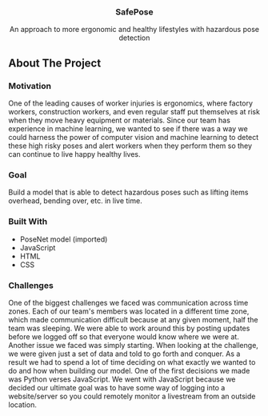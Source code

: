 <p align="center">
  <h3 align="center">SafePose</h3>

  <p align="center">
    An approach to more ergonomic and healthy lifestyles with hazardous pose detection
  </p>
</p>

<!-- ABOUT THE PROJECT -->
## About The Project

### Motivation
One of the leading causes of worker injuries is ergonomics, where factory workers, construction workers, and even regular staff put themselves at risk when they move heavy equipment or materials. Since our team has experience in machine learning, we wanted to see if there was a way we could harness the power of computer vision and machine learning to detect these high risky poses and alert workers when they perform them so they can continue to live happy healthy lives.

### Goal
Build a model that is able to detect hazardous poses such as lifting items overhead, bending over, etc. in live time.

### Built With
* PoseNet model (imported)
* JavaScript
* HTML
* CSS

### Challenges

One of the biggest challenges we faced was communication across time zones. Each of our team's members was located in a different time zone, which made communication difficult because at any given moment, half the team was sleeping. We were able to work around this by posting updates before we logged off so that everyone would know where we were at. Another issue we faced was simply starting. When looking at the challenge, we were given just a set of data and told to go forth and conquer. As a result we had to spend a lot of time deciding on what exactly we wanted to do and how when building our model. One of the first decisions we made was Python verses JavaScript. We went with JavaScript because we decided our ultimate goal was to have some way of logging into a website/server so you could remotely monitor a livestream from an outside location.
